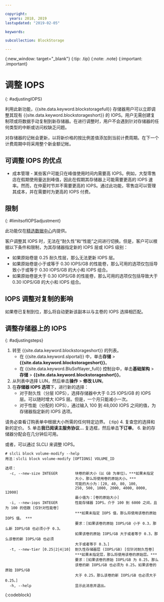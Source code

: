```yaml
---

copyright:
  years: 2018, 2019
lastupdated: "2019-02-05"

keywords:

subcollection: BlockStorage

---
```

{:new_window: target="_blank"}
{:tip: .tip}
{:note: .note}
{:important: .important}

# 调整 IOPS
{: #adjustingIOPS}

利用此新功能，{{site.data.keyword.blockstoragefull}} 存储器用户可以立即调整其现有 {{site.data.keyword.blockstorageshort}} 的 IOPS。用户无需创建复制项或将数据手动复制到新存储器。在进行调整时，用户不会遇到针对存储器的任何类型的中断或访问权缺乏问题。

对存储器的记帐会更新，以将新价格的按比例差值添加到当前计费周期。在下一个计费周期中将采用整个新金额记帐。


## 可调整 IOPS 的优点

- 成本管理 - 某些客户可能只在峰值使用时间内需要高 IOPS。例如，大型零售店在假期使用量达到峰值，因此在假期其存储器上可能需要更高的 IOPS 速率。然而，在仲夏时节并不需要更高的 IOPS。通过此功能，零售店可以管理其成本，并在需要时为更高的 IOPS 付费。

## 限制
{: #limitsofIOPSadjustment}

此功能仅在[精选数据中心](/docs/infrastructure/BlockStorage?topic=BlockStorage-news)内提供。

客户调整其 IOPS 时，无法在“耐久性”和“性能”之间进行切换。但是，客户可以根据以下条件和限制，为其存储器指定新的 IOPS 层或 IOPS 级别：

- 如果原始卷是 0.25 耐久性层，那么无法更新 IOPS 层。
- 如果原始卷是小于或等于 0.30 IOPS/GB 的性能卷，那么可用的选项仅包括导致小于或等于 0.30 IOPS/GB 的大小和 IOPS 组合。
- 如果原始卷是大于 0.30 IOPS/GB 的性能卷，那么可用的选项仅包括导致大于 0.30 IOPS/GB 的大小和 IOPS 组合。

## IOPS 调整对复制的影响

如果卷已复制到位，那么将自动更新该副本以与主卷的 IOPS 选择相匹配。

## 调整存储器上的 IOPS
{: #adjustingsteps}

1. 转至 {{site.data.keyword.blockstorageshort}} 的列表。
   - 在 {{site.data.keyword.slportal}} 中，单击**存储** > **{{site.data.keyword.blockstorageshort}}**。
   - 在 {{site.data.keyword.BluSoftlayer_full}} 控制台中，单击**基础架构** > **存储** > **{{site.data.keyword.blockstorageshort}}**。
2. 从列表中选择 LUN，然后单击**操作** > **修改 LUN**。
3. 在**存储器 IOPS 选项**下，进行新的选择：
    - 对于耐久性（分层 IOPS），选择存储器中大于 0.25 IOPS/GB 的 IOPS 层。可以随时增大 IOPS 层。但是，一个月只能减小一次。
    - 对于性能（分配的 IOPS），通过输入 100 到 48,000 IOPS 之间的值，为存储器指定新的 IOPS 选项。

请务必查看订购表单中根据大小所需的任何特定边界。
    {:tip}
4. 复查您的选择和新的定价。
5. 单击**我已阅读主服务协议...** 复选框，然后单击**下订单**。
6. 新的存储器分配会在几分钟后可用。


或者，可以通过 SLCLI 来调整 IOPS。
```
# slcli block volume-modify --help
用法：slcli block volume-modify [OPTIONS] VOLUME_ID

选项：
  -c, --new-size INTEGER        块卷的新大小（以 GB 为单位）。***如果未指定
                                大小，那么将使用卷的原始大小。***
                                可能的大小为：[20, 40, 80, 100,
                                250, 500, 1000, 2000, 4000, 8000, 12000]
                                最小值为：[卷的原始大小]
  -i, --new-iops INTEGER        性能存储器 IOPS，介于 100 到 6000 之间，且为 100 的倍数 [仅针对性能卷]
                                ***如果未指定 IOPS 值，那么将使用该卷的原始 IOPS 值。 ***
                                要求：[如果该卷的原始 IOPS/GB 小于 0.3，那么新 IOPS/GB 也必须小于 0.3。
                                如果该卷的原始 IOPS/GB 大于或者等于 0.3，那么该卷的新 IOPS/GB 也必须
                                大于或者等于 0.3。]
  -t, --new-tier [0.25|2|4|10]  耐久性存储器层 (IOPS/GB) [仅针对耐久性卷]
                                ***如果未指定层，那么将使用该卷的原始层。***
                                要求：[如果该卷的原始 IOPS/GB 为 0.25，那么
                                该卷的新 IOPS/GB 也必须为 0.25。如果该卷的原始 IOPS/GB
                                大于 0.25，那么该卷的新 IOPS/GB 也必须大于 0.25。]
  -h, --help                    显示此消息并退出。
```
{:codeblock}
